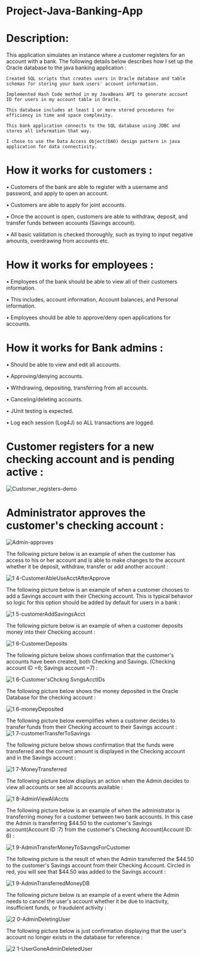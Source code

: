 # Project-Java-Banking-App

# Description:


This application simulates an instance where a customer registers for an account with a bank. The following details below describes how I set up the Oracle database to the java banking application :


 	Created SQL scripts that creates users in Oracle database and table schemas for storing your bank users' account information.
  
 	Implemented Hash Code method in my JavaBeans API to generate account ID for users in my account table in Oracle.

 	This database includes at least 1 or more stored procedures for efficiency in time and space complexity.

 	This bank application connects to the SQL database using JDBC and stores all information that way.

 	I chose to use the Data Access Object(DAO) design pattern in java application for data connectivity.




# How it works for customers :


•		Customers of the bank are able to register with a username and password, and apply to open an account.

•		Customers are able to apply for joint accounts.

•		Once the account is open, customers are able to withdraw, deposit, and transfer funds between accounts (Savings account).

•		All basic validation is checked thoroughly, such as trying to input negative amounts, overdrawing from accounts etc.

# How it works for employees :

•		Employees of the bank should be able to view all of their customers information.

•		This includes, account information, Account balances, and Personal information.

•		Employees should be able to approve/deny open applications for accounts.


# How it works for Bank admins : 

• Should be able to view and edit all accounts.

•	Approving/denying accounts.

•	Withdrawing, depositing, transferring from all accounts.

•	Canceling/deleting accounts.

•	JUnit testing is expected.

•	Log each session (Log4J) so ALL transactions are logged.


# Customer registers for a new checking account and is pending active :


![Customer_registers-demo](https://user-images.githubusercontent.com/20470279/103751277-09be6380-4fd6-11eb-95f2-3197fa2349d9.gif)


# Administrator approves the customer's checking account :


![Admin-approves](https://user-images.githubusercontent.com/20470279/106399033-5124ed80-63e4-11eb-8555-c58e0450fbcc.gif)



The following picture below is an example of when the customer has access to his or her account and is able to make changes to the account whether it be deposit, withdraw, transfer or add another account :

![1 4-CustomerAbleUseAcctAfterApprove](https://user-images.githubusercontent.com/20470279/60501900-cff6f900-9c8a-11e9-80cc-33a7b3baae7b.JPG)

The following picture below is an example of when a customer chooses to add a Savings account with their Checking account. This is typical behavior so logic for this option should be added by default for users in a bank :

![1 5-customerAddSavingsAcct](https://user-images.githubusercontent.com/20470279/60501938-deddab80-9c8a-11e9-92cf-9d6a5e6227f1.JPG)

The following picture below is an example of when a customer deposits money into their Checking account : 

![1 6-CustomerDeposits](https://user-images.githubusercontent.com/20470279/60501948-e2713280-9c8a-11e9-94b8-6b2648ae1d75.JPG)

The following picture below shows confirmation that the customer's accounts have been created, both Checking and Savings. (Checking account ID =6; Savings account =7) : 

![1 6-Customer'sChckng SvngsAcctIDs](https://user-images.githubusercontent.com/20470279/60502767-64ae2680-9c8c-11e9-9f36-cd00dfd4b950.JPG)

The following picture below shows the money deposited in the Oracle Database for the checking account :

![1 6-moneyDeposited](https://user-images.githubusercontent.com/20470279/60502774-67108080-9c8c-11e9-9774-5b70a75c2dcc.JPG)

The following picture below exemplifies when a customer decides to transfer funds from their Checking account to their Savings
account :
![1 7-customerTransferToSavings](https://user-images.githubusercontent.com/20470279/60502780-6aa40780-9c8c-11e9-8673-7df72ec08d69.JPG)

The following picture below shows confirmation that the funds were transferred and the correct amount is displayed in the Checking account and in the Savings account : 

![1 7-MoneyTransferred](https://user-images.githubusercontent.com/20470279/60502790-6d066180-9c8c-11e9-962f-53c41138e22a.JPG)

The following picture below displays an action when the Admin decides to view all accounts or see all accounts available : 

![1 8-AdminViewAllAccts](https://user-images.githubusercontent.com/20470279/60503485-d9ce2b80-9c8d-11e9-962e-c8fd22882ce5.JPG)

The following picture below is an example of when the administrator is transferring money for a customer between two bank accounts. In this case the Admin is transferring $44.50 to the customer's Savings account(Account ID :7) from the customer's Checking Account(Account ID: 6) :

![1 9-AdminTransferMoneyToSavngsForCustomer](https://user-images.githubusercontent.com/20470279/60503493-dc308580-9c8d-11e9-926f-c0f8e0378e20.JPG)

The following picture is the result of when the Admin transferred the $44.50 to the customer's Savings account from their Checking Account. Circled in red, you will see that $44.50 was added to the Savings account :

![1 9-AdminTransferredMoneyDB](https://user-images.githubusercontent.com/20470279/60503498-df2b7600-9c8d-11e9-8140-3116bb5ab068.JPG)

The following picture below is an example of a event where the Admin needs to cancel the user's account whether it be due to inactivity, insufficient funds, or fraudulent activity :

![2 0-AdminDeletingUser](https://user-images.githubusercontent.com/20470279/60503499-e18dd000-9c8d-11e9-9ffb-e19655e31960.JPG)

The following picture below is just confirmation displaying that the user's account no longer exists in the database for reference : 

![2 1-UserGoneAdminDeletedUser](https://user-images.githubusercontent.com/20470279/60503504-e3f02a00-9c8d-11e9-9fbf-1ab203f390a5.JPG)












